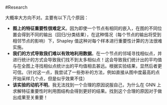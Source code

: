 #Research 

大概率大方向不对。主要有以下几个原因：
- **图上的特征重要性很难定义**。因为即使一个节点有相同的嵌入，在图的不同位置会得到不同的输出（回归/分类结果），在这种情况（每个节点的输出将受到相邻节点的影响）下，Shapley 值这种对每个样本进行重要性计算的方法很难实施。
- **我们的方式导致我们难以有效地利用数据**。在一个节点的邻域寻找相似点，并进行统计的方式会导致我们找不到太多相似点！这会导致我们统计出的平均值与在全图上寻找相似点统计出的平均值相去甚远。根据实验结果，显然后者更可信。（针对这一点，我尝试了一些弥补的方法，例如直接从图中度最高的点开始采样几个点，但是似乎效果不佳）
- **该实验的动机不明**。我无法找到一个合理的原因说服自己，为什么在 GNN 上求解特征重要性时利用图结构会得到更好的结果。找到这个合理的原因对于做出成果至关重要！
